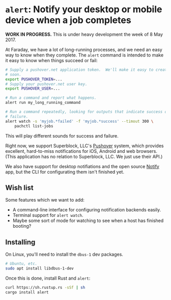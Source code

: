 # `alert`: Notify your desktop or mobile device when a job completes

**WORK IN PROGRESS.** This is under heavy development the week of 8 May 2017.

At Faraday, we have a lot of long-running processes, and we need an easy way to
know when they complete. The `alert` command is intended to make it easy to know
when things succeed or fail:

```sh
# Supply a pushover.net application token.  We'll make it easy to create these
# soon.
export PUSHOVER_TOKEN=...
# Supply your pushover.net user key.
export PUSHOVER_USER=...

# Run a command and report what happens.
alert run my_long_running_command

# Run a command repeatedly, looking for outputs that indicate success or
# failure.
alert watch -s 'myjob.*failed' -f 'myjob.*success' --timout 300 \
    pachctl list-jobs
```

This will play different sounds for success and failure.

Right now, we support Superblock, LLC's [Pushover][] system, which provides
excellent, hard-to-miss notifications for iOS, Android and web browsers.
(This application has no relation to Superblock, LLC. We just use their
API.)

We also have support for desktop notifiations and the open
source [Notify][] app, but the CLI for configurating them isn't finished
yet.

[Pushover]: https://pushover.net/
[Notify]: https://mashlol.github.io/notify/

## Wish list

Some features which we want to add:

- A command-line interface for configuring notification backends easily.
- Terminal support for `alert watch`.
- Maybe some sort of mode for watching to see when a host has finished booting?

## Installing

On Linux, you'll need to install the `dbus-1` dev packages.

```sh
# Ubuntu, etc.
sudo apt install libdbus-1-dev
```

Once this is done, install Rust and `alert`:

```sh
curl https://sh.rustup.rs -sSf | sh
cargo install alert
```

